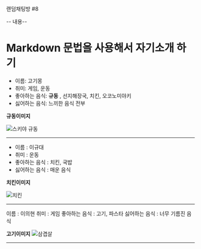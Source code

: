 랜덤채팅방 #8

-- 내용--

Markdown 문법을 사용해서 자기소개 하기
============================

- 이름: 고기몽
- 취미: 게임, 운동
- 좋아하는 음식: **규동** , 선지해장국, 치킨, 오코노미야키
- 싫어하는 음식: 느끼한 음식 전부


**규동이미지**

![스키야 규동](https://www.e-hapi.com/img/goods/L/0710154s.jpg)

-----------------------------------------------------------------------------------------------------------------------


- 이름 : 이규대
- 취미 : 운동
- 좋아하는 음식 : 치킨, 국밥
- 싫어하는 음식 : 매운 음식

**치킨이미지**

![치킨](http://www.bhc.co.kr/upload/bhc/menu/macho_20150728_v(1).jpg)

-----------------------------------------------------------------------------------------------------------------------


이름 : 이의현
취미 : 게임
좋아하는 음식 : 고기, 파스타
싫어하는 음식 : 너무 기름진 음식

**고기이미지** 
![삼겹살](https://lrl.kr/zaB0)

-----------------------------------------------------------------------------------------------------------------------